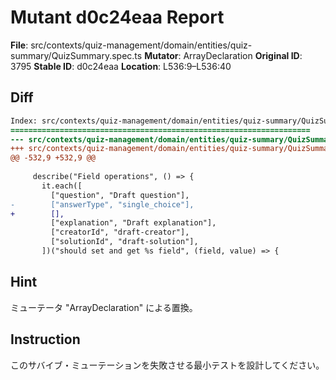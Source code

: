 # Mutant d0c24eaa Report

**File**: src/contexts/quiz-management/domain/entities/quiz-summary/QuizSummary.spec.ts
**Mutator**: ArrayDeclaration
**Original ID**: 3795
**Stable ID**: d0c24eaa
**Location**: L536:9–L536:40

## Diff

```diff
Index: src/contexts/quiz-management/domain/entities/quiz-summary/QuizSummary.spec.ts
===================================================================
--- src/contexts/quiz-management/domain/entities/quiz-summary/QuizSummary.spec.ts	original
+++ src/contexts/quiz-management/domain/entities/quiz-summary/QuizSummary.spec.ts	mutated #3795
@@ -532,9 +532,9 @@
 
     describe("Field operations", () => {
       it.each([
         ["question", "Draft question"],
-        ["answerType", "single_choice"],
+        [],
         ["explanation", "Draft explanation"],
         ["creatorId", "draft-creator"],
         ["solutionId", "draft-solution"],
       ])("should set and get %s field", (field, value) => {
```

## Hint

ミューテータ "ArrayDeclaration" による置換。

## Instruction

このサバイブ・ミューテーションを失敗させる最小テストを設計してください。
